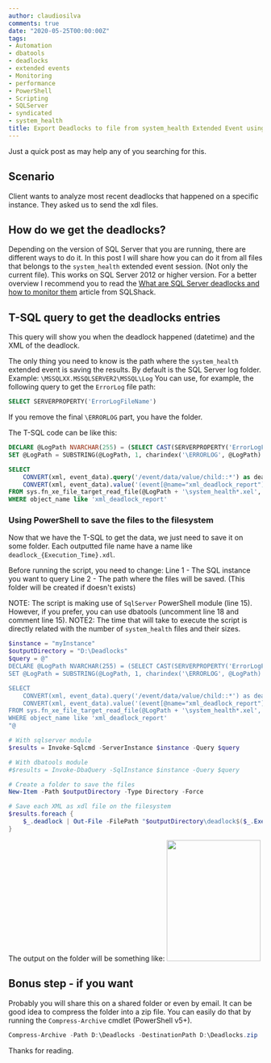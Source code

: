 ```yaml
---
author: claudiosilva
comments: true
date: "2020-05-25T00:00:00Z"
tags:
- Automation
- dbatools
- deadlocks
- extended events
- Monitoring
- performance
- PowerShell
- Scripting
- SQLServer
- syndicated
- system_health
title: Export Deadlocks to file from system_health Extended Event using PowerShell
---
```

Just a quick post as may help any of you searching for this.

<h2>Scenario</h2>

Client wants to analyze most recent deadlocks that happened on a specific instance. They asked us to send the xdl files.

<h2>How do we get the deadlocks?</h2>

Depending on the version of SQL Server that you are running, there are different ways to do it.
In this post I will share how you can do it from all files that belongs to the `system_health` extended event session. (Not only the current file).
This works on SQL Server 2012 or higher version.
For a better overview I recommend you to read the <a href="https://www.sqlshack.com/what-are-sql-server-deadlocks-and-how-to-monitor-them/">What are SQL Server deadlocks and how to monitor them</a> article from SQLShack.

<h2>T-SQL query to get the deadlocks entries</h2>

This query will show you when the deadlock happened (datetime) and the XML of the deadlock.

The only thing you need to know is the path where the `system_health` extended event is saving the results. By default is the SQL Server log folder.
Example: `\MSSQLXX.MSSQLSERVER2\MSSQL\Log`
You can use, for example, the following query to get the `ErrorLog` file path:
``` sql
SELECT SERVERPROPERTY('ErrorLogFileName')
```

If you remove the final `\ERRORLOG` part, you have the folder.

The T-SQL code can be like this:
``` sql
DECLARE @LogPath NVARCHAR(255) = (SELECT CAST(SERVERPROPERTY('ErrorLogFileName') AS NVARCHAR(255)))
SET @LogPath = SUBSTRING(@LogPath, 1, charindex('\ERRORLOG', @LogPath) - 1)

SELECT
	CONVERT(xml, event_data).query('/event/data/value/child::*') as deadlock,
	CONVERT(xml, event_data).value('(event[@name="xml_deadlock_report"]/@timestamp)[1]','datetime') AS Execution_Time
FROM sys.fn_xe_file_target_read_file(@LogPath + '\system_health*.xel', null, null, null)
WHERE object_name like 'xml_deadlock_report'
```


<h3>Using PowerShell to save the files to the filesystem</h3>

Now that we have the T-SQL to get the data, we just need to save it on some folder.
Each outputted file name have a name like `deadlock_{Execution_Time}.xdl`.

Before running the script, you need to change:
Line 1 - The SQL instance you want to query
Line 2 - The path where the files will be saved. (This folder will be created if doesn't exists)

NOTE: The script is making use of `SqlServer` PowerShell module (line 15). However, if you prefer, you can use dbatools (uncomment line 18 and comment line 15).
NOTE2: The time that will take to execute the script is directly related with the number of `system_health` files and their sizes.

``` powershell
$instance = "myInstance"
$outputDirectory = "D:\Deadlocks"
$query = @"
DECLARE @LogPath NVARCHAR(255) = (SELECT CAST(SERVERPROPERTY('ErrorLogFileName') AS NVARCHAR(255)))
SET @LogPath = SUBSTRING(@LogPath, 1, charindex('\ERRORLOG', @LogPath) - 1)

SELECT
	CONVERT(xml, event_data).query('/event/data/value/child::*') as deadlock,
	CONVERT(xml, event_data).value('(event[@name="xml_deadlock_report"]/@timestamp)[1]','datetime') AS Execution_Time
FROM sys.fn_xe_file_target_read_file(@LogPath + '\system_health*.xel', null, null, null)
WHERE object_name like 'xml_deadlock_report'
"@

# With sqlserver module
$results = Invoke-Sqlcmd -ServerInstance $instance -Query $query

# With dbatools module
#$results = Invoke-DbaQuery -SqlInstance $instance -Query $query

# Create a folder to save the files
New-Item -Path $outputDirectory -Type Directory -Force

# Save each XML as xdl file on the filesystem
$results.foreach {
    $_.deadlock | Out-File -FilePath "$outputDirectory\deadlock$($_.Execution_Time.TofileTime()).xdl"
}
```

The output on the folder will be something like:
<img src="https://claudioessilva.github.io/img/2020/05/featureimage_2.png" alt="" width="186" height="240" class="aligncenter size-full wp-image-2020" />

<h2>Bonus step - if you want</h2>

Probably you will share this on a shared folder or even by email. It can be good idea to compress the folder into a zip file.
You can easily do that by running the `Compress-Archive` cmdlet (PowerShell v5+).
``` powershell
Compress-Archive -Path D:\Deadlocks -DestinationPath D:\Deadlocks.zip
```

Thanks for reading.
